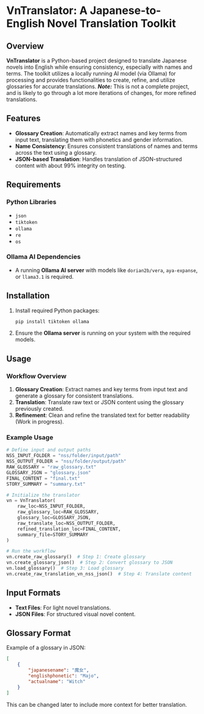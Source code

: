 # VnTranslator: A Japanese-to-English Novel Translation Toolkit

## Overview

**VnTranslator** is a Python-based project designed to translate Japanese novels into English while ensuring consistency, especially with names and terms. The toolkit utilizes a locally running AI model (via Ollama) for processing and provides functionalities to create, refine, and utilize glossaries for accurate translations.
***Note:*** This is not a complete project, and is likely to go through a lot more iterations of changes, for more refined translations.

## Features

- **Glossary Creation**: Automatically extract names and key terms from input text, translating them with phonetics and gender information.
- **Name Consistency**: Ensures consistent translations of names and terms across the text using a glossary.
- **JSON-based Translation**: Handles translation of JSON-structured content with about 99% integrity on testing.

## Requirements

### Python Libraries
- `json`
- `tiktoken`
- `ollama`
- `re`
- `os`

### Ollama AI Dependencies
- A running **Ollama AI server** with models like `dorian2b/vera`, `aya-expanse`, or `llama3.1` is required.

## Installation
1. Install required Python packages:
   ```bash
   pip install tiktoken ollama
   ```

2. Ensure the **Ollama server** is running on your system with the required models.

## Usage

### Workflow Overview

1. **Glossary Creation**: Extract names and key terms from input text and generate a glossary for consistent translations.
2. **Translation**: Translate raw text or JSON content using the glossary previously created.
3. **Refinement**: Clean and refine the translated text for better readability (Work in progress).

### Example Usage

```python
# Define input and output paths
NSS_INPUT_FOLDER = "nss/folder/input/path"
NSS_OUTPUT_FOLDER = "nss/folder/output/path"
RAW_GLOSSARY = "raw_glossary.txt"
GLOSSARY_JSON = "glossary.json"
FINAL_CONTENT = "final.txt"
STORY_SUMMARY = "summary.txt"

# Initialize the translator
vn = VnTranslator(
    raw_loc=NSS_INPUT_FOLDER,
    raw_glossary_loc=RAW_GLOSSARY,
    glossary_loc=GLOSSARY_JSON,
    raw_translate_loc=NSS_OUTPUT_FOLDER,
    refined_translation_loc=FINAL_CONTENT,
    summary_file=STORY_SUMMARY
)

# Run the workflow
vn.create_raw_glossary()  # Step 1: Create glossary
vn.create_glossary_json()  # Step 2: Convert glossary to JSON
vn.load_glossary()  # Step 3: Load glossary
vn.create_raw_translation_vn_nss_json()  # Step 4: Translate content
```

## Input Formats

- **Text Files**: For light novel translations.
- **JSON Files**: For structured visual novel content.

## Glossary Format

Example of a glossary in JSON:
```json
[
    {
        "japanesename": "魔女",
        "englishphonetic": "Majo",
        "actualname": "Witch"
    }
]
```
This can be changed later to include more context for better translation.
